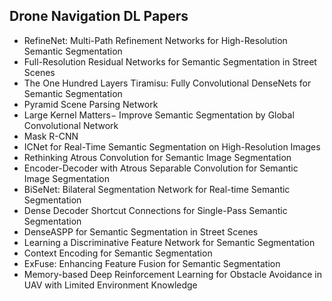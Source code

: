 <h2> Drone Navigation DL Papers </h2>


<ul>

                             

 <li><a target="_blank" href="https://github.com/manjunath5496/Drone-Navigation-DL-Papers/blob/master/dr(1).pdf" style="text-decoration:none;">RefineNet: Multi-Path Refinement Networks for High-Resolution Semantic Segmentation</a></li>

 <li><a target="_blank" href="https://github.com/manjunath5496/Drone-Navigation-DL-Papers/blob/master/dr(2).pdf" style="text-decoration:none;">Full-Resolution Residual Networks for Semantic Segmentation in Street Scenes</a></li>

<li><a target="_blank" href="https://github.com/manjunath5496/Drone-Navigation-DL-Papers/blob/master/dr(3).pdf" style="text-decoration:none;">The One Hundred Layers Tiramisu:
Fully Convolutional DenseNets for Semantic Segmentation</a></li>
 <li><a target="_blank" href="https://github.com/manjunath5496/Drone-Navigation-DL-Papers/blob/master/dr(4).pdf" style="text-decoration:none;">Pyramid Scene Parsing Network</a></li>                              
<li><a target="_blank" href="https://github.com/manjunath5496/Drone-Navigation-DL-Papers/blob/master/dr(5).pdf" style="text-decoration:none;">Large Kernel Matters&minus;
Improve Semantic Segmentation by Global Convolutional Network</a></li>
<li><a target="_blank" href="https://github.com/manjunath5496/Drone-Navigation-DL-Papers/blob/master/dr(6).pdf" style="text-decoration:none;">Mask R-CNN</a></li>
 <li><a target="_blank" href="https://github.com/manjunath5496/Drone-Navigation-DL-Papers/blob/master/dr(7).pdf" style="text-decoration:none;">ICNet for Real-Time Semantic Segmentation on High-Resolution Images</a></li>

 <li><a target="_blank" href="https://github.com/manjunath5496/Drone-Navigation-DL-Papers/blob/master/dr(8).pdf" style="text-decoration:none;"> Rethinking Atrous Convolution for Semantic Image Segmentation </a></li>
   <li><a target="_blank" href="https://github.com/manjunath5496/Drone-Navigation-DL-Papers/blob/master/dr(9).pdf" style="text-decoration:none;">Encoder-Decoder with Atrous Separable Convolution for Semantic Image Segmentation</a></li>
  
   
 <li><a target="_blank" href="https://github.com/manjunath5496/Drone-Navigation-DL-Papers/blob/master/dr(10).pdf" style="text-decoration:none;">BiSeNet: Bilateral Segmentation Network for Real-time Semantic Segmentation</a></li>                              
<li><a target="_blank" href="https://github.com/manjunath5496/Drone-Navigation-DL-Papers/blob/master/dr(11).pdf" style="text-decoration:none;">Dense Decoder Shortcut Connections for Single-Pass Semantic Segmentation</a></li>
<li><a target="_blank" href="https://github.com/manjunath5496/Drone-Navigation-DL-Papers/blob/master/dr(12).pdf" style="text-decoration:none;">DenseASPP for Semantic Segmentation in Street Scenes</a></li>
<li><a target="_blank" href="https://github.com/manjunath5496/Drone-Navigation-DL-Papers/blob/master/dr(13).pdf" style="text-decoration:none;">Learning a Discriminative Feature Network for Semantic Segmentation</a></li>

<li><a target="_blank" href="https://github.com/manjunath5496/Drone-Navigation-DL-Papers/blob/master/dr(14).pdf" style="text-decoration:none;">Context Encoding for Semantic Segmentation</a></li>
                              
<li><a target="_blank" href="https://github.com/manjunath5496/Drone-Navigation-DL-Papers/blob/master/dr(15).pdf" style="text-decoration:none;">ExFuse: Enhancing Feature Fusion for Semantic Segmentation</a></li>

<li><a target="_blank" href="https://github.com/manjunath5496/Drone-Navigation-DL-Papers/blob/master/dr(16).pdf" style="text-decoration:none;">Memory-based Deep Reinforcement Learning for Obstacle Avoidance in UAV with Limited Environment Knowledge</a></li>

  </ul>
